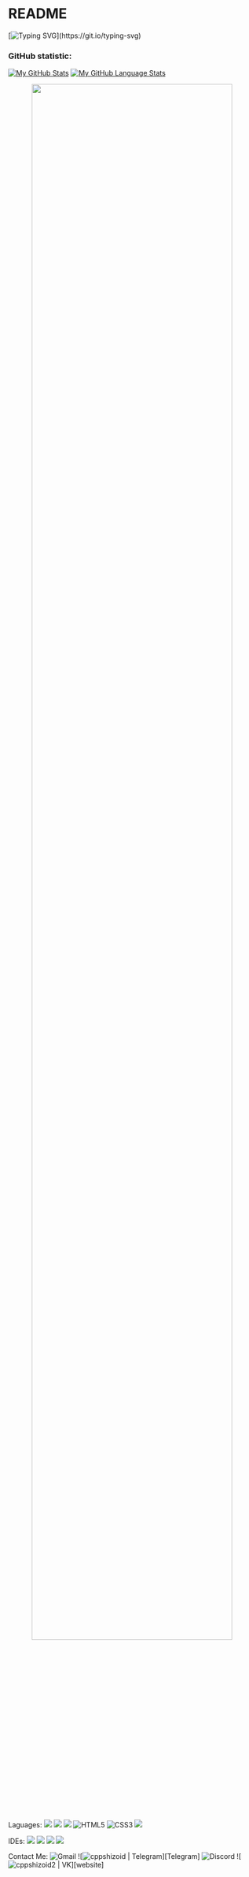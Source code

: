 # README
[![Typing SVG](https://readme-typing-svg.herokuapp.com?lines=Hello%2C+My+name+is+Alex;I'm+a+student;I'm+learning+C%2FC%2B%2B%2C+Python%2C+Java;I+plan+to+write+something+soon...)](https://git.io/typing-svg)
### GitHub statistic:
[![My GitHub Stats](https://github-readme-stats.vercel.app/api/?username=cppshizoidS&count_private=true&theme=tokyonight&showicons=true)]()
[![My GitHub Language Stats](https://github-readme-stats.vercel.app/api/top-langs/?username=cppshizoidS&langs_count=5&theme=tokyonight)]()
<div align="center">
   <img width="90%" src="https://activity-graph.herokuapp.com/graph?username=cppshizoidS&theme=react-dark&hide_border=true&area=true" />
<!--  ![Contribution](https://activity-graph.herokuapp.com/graph?username=cppshizoidS&theme=react-dark&hide_border=true&area=true) -->
</div> 


Laguages:
[![](https://img.shields.io/badge/C-00599C?style=for-the-badge&logo=c&logoColor=white)](C/)
[![](https://img.shields.io/badge/C%2B%2B-00599C?style=for-the-badge&logo=c%2B%2B&logoColor=white)](C++/)
[![](https://img.shields.io/badge/Python-3776AB?style=for-the-badge&logo=python&logoColor=white)](Python/)
![HTML5](https://img.shields.io/badge/html5-%23E34F26.svg?style=for-the-badge&logo=html5&logoColor=white)
![CSS3](https://img.shields.io/badge/css3-%231572B6.svg?style=for-the-badge&logo=css3&logoColor=white)
[![](https://img.shields.io/badge/Java-3776AB?style=for-the-badge&logo=Java&logoColor=white)](Java/)





IDEs:
[![](https://resources.jetbrains.com/storage/products/company/brand/logos/CLion_icon.svg)](Clion)
[![](https://resources.jetbrains.com/storage/products/company/brand/logos/PyCharm_icon.svg)](PyCharm)
[![](https://resources.jetbrains.com/storage/products/company/brand/logos/WebStorm_icon.svg)](WebStorm)
[![](https://resources.jetbrains.com/storage/products/company/brand/logos/IntelliJ_IDEA_icon.svg)](IntelliJIDEA)



Contact Me:
![Gmail](https://img.shields.io/badge/Gmail-D14836?style=for-the-badge&logo=gmail&logoColor=white)
![<img alt="cppshizoid | Telegram" src="https://img.shields.io/badge/-Telegram-2CA5E0.svg?logo=telegram&style=for-the-badge" />][Telegram]
![Discord](https://img.shields.io/badge/Discord-%237289DA.svg?style=for-the-badge&logo=discord&logoColor=white)
![<img alt="cppshizoid2 | VK" src="https://img.shields.io/badge/-Vk-2D2F37.svg?logo=vk&style=for-the-badge" />][website]


